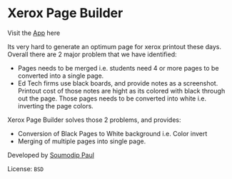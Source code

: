 # Xerox Page Builder

Visit the [App](https://soumodip.github.io/xerox-page-builder/) here

Its very hard to generate an optimum page for xerox printout these days.
Overall there are 2 major problem that we have identified: 
- Pages needs to be merged i.e. students need 4 or more pages to be converted into a single page.
- Ed Tech firms use black boards, and provide notes as a screenshot. Printout cost of those notes are hight as its colored with black through out the page. Those pages needs to be converted into white i.e. inverting the page colors.

Xerox Page Builder solves those 2 problems, and provides:
- Conversion of Black Pages to White background i.e. Color invert
- Merging of multiple pages into single page.

Developed by [Soumodip Paul](https://in.linkedin.com/in/soumodippaul)

License: `BSD`